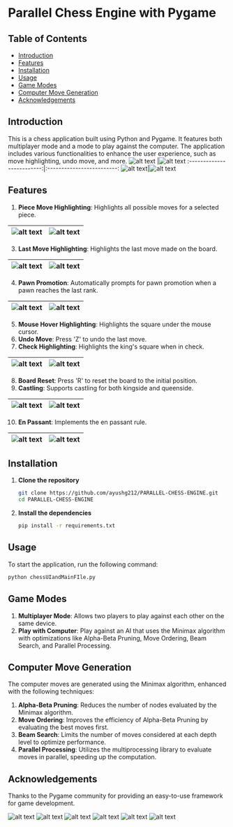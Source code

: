 # Parallel Chess Engine with Pygame

## Table of Contents
- [Introduction](#introduction)
- [Features](#features)
- [Installation](#installation)
- [Usage](#usage)
- [Game Modes](#game-modes)
- [Computer Move Generation](#computer-move-generation)
- [Acknowledgements](#acknowledgements)

## Introduction
This is a chess application built using Python and Pygame. It features both multiplayer mode and a mode to play against the computer. The application includes various functionalities to enhance the user experience, such as move highlighting, undo move, and more.
![alt text](https://github.com/ayushg212/PARALLEL-CHESS-ENGINE/blob/main/Screenshots/image.png) |![alt text](https://github.com/ayushg212/PARALLEL-CHESS-ENGINE/blob/main/Screenshots/image-11.png)
:-------------------------:|:-------------------------:
![alt text](https://github.com/ayushg212/PARALLEL-CHESS-ENGINE/blob/main/Screenshots/image-2.png)|![alt text](https://github.com/ayushg212/PARALLEL-CHESS-ENGINE/blob/main/Screenshots/image-10.png)

## Features
1. **Piece Move Highlighting**: Highlights all possible moves for a selected piece.

![alt text](https://github.com/ayushg212/PARALLEL-CHESS-ENGINE/blob/main/Screenshots/image-3.png) |  ![alt text](https://github.com/ayushg212/PARALLEL-CHESS-ENGINE/blob/main/Screenshots/image-12.png)
:-------------------------:|:-------------------------:
3. **Last Move Highlighting**: Highlights the last move made on the board.

![alt text](https://github.com/ayushg212/PARALLEL-CHESS-ENGINE/blob/main/Screenshots/image-13.png) |  ![alt text](https://github.com/ayushg212/PARALLEL-CHESS-ENGINE/blob/main/Screenshots/image-14.png)
:-------------------------:|:-------------------------:
4. **Pawn Promotion**: Automatically prompts for pawn promotion when a pawn reaches the last rank.

![alt text](https://github.com/ayushg212/PARALLEL-CHESS-ENGINE/blob/main/Screenshots/image-5.png)|  ![alt text](https://github.com/ayushg212/PARALLEL-CHESS-ENGINE/blob/main/Screenshots/image-6.png)
:-------------------------:|:-------------------------:
5. **Mouse Hover Highlighting**: Highlights the square under the mouse cursor.
6. **Undo Move**: Press 'Z' to undo the last move.
7. **Check Highlighting**: Highlights the king's square when in check.

![alt text](https://github.com/ayushg212/PARALLEL-CHESS-ENGINE/blob/main/Screenshots/image-4.png)|  ![alt text](https://github.com/ayushg212/PARALLEL-CHESS-ENGINE/blob/main/Screenshots/image-15.png)
:-------------------------:|:-------------------------:
8. **Board Reset**: Press 'R' to reset the board to the initial position.
9. **Castling**: Supports castling for both kingside and queenside.

![alt text](https://github.com/ayushg212/PARALLEL-CHESS-ENGINE/blob/main/Screenshots/image-7.png)|  ![alt text](https://github.com/ayushg212/PARALLEL-CHESS-ENGINE/blob/main/Screenshots/image-8.png)
:-------------------------:|:-------------------------:
10. **En Passant**: Implements the en passant rule.

![alt text](https://github.com/ayushg212/PARALLEL-CHESS-ENGINE/blob/main/Screenshots/image-9.png)|  ![alt text](https://github.com/ayushg212/PARALLEL-CHESS-ENGINE/blob/main/Screenshots/image-16.png)
:-------------------------:|:-------------------------:

## Installation
1. **Clone the repository**
    ```sh
    git clone https://github.com/ayushg212/PARALLEL-CHESS-ENGINE.git
    cd PARALLEL-CHESS-ENGINE
    ```
2. **Install the dependencies**
    ```sh
    pip install -r requirements.txt
    ```

## Usage
To start the application, run the following command:
```sh
python chessUIandMainFIle.py
```
## Game Modes
1. **Multiplayer Mode**: Allows two players to play against each other on the same device.
2. **Play with Computer**: Play against an AI that uses the Minimax algorithm with optimizations like Alpha-Beta Pruning, Move Ordering, Beam Search, and Parallel Processing.

## Computer Move Generation
The computer moves are generated using the Minimax algorithm, enhanced with the following techniques:

1. **Alpha-Beta Pruning**: Reduces the number of nodes evaluated by the Minimax algorithm.
2. **Move Ordering**: Improves the efficiency of Alpha-Beta Pruning by evaluating the best moves first.
3. **Beam Search**: Limits the number of moves considered at each depth level to optimize performance.
4. **Parallel Processing**: Utilizes the multiprocessing library to evaluate moves in parallel, speeding up the computation.
   
## Acknowledgements
Thanks to the Pygame community for providing an easy-to-use framework for game development.




![alt text](https://github.com/ayushg212/PARALLEL-CHESS-ENGINE/blob/main/Screenshots/image-4.png)
![alt text](https://github.com/ayushg212/PARALLEL-CHESS-ENGINE/blob/main/Screenshots/image-5.png)
![alt text](https://github.com/ayushg212/PARALLEL-CHESS-ENGINE/blob/main/Screenshots/image-6.png)
![alt text](https://github.com/ayushg212/PARALLEL-CHESS-ENGINE/blob/main/Screenshots/image-7.png)
![alt text](https://github.com/ayushg212/PARALLEL-CHESS-ENGINE/blob/main/Screenshots/image-8.png)
![alt text](https://github.com/ayushg212/PARALLEL-CHESS-ENGINE/blob/main/Screenshots/image-9.png)




